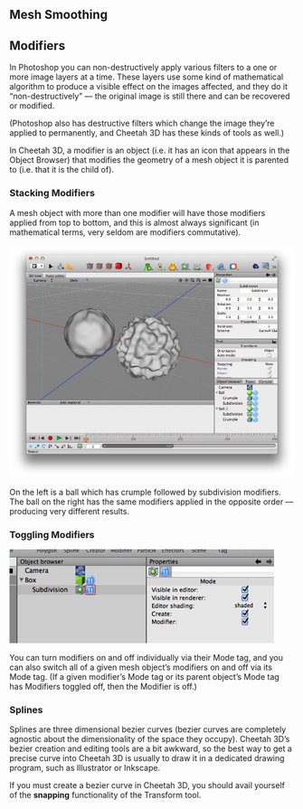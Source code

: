 ## Mesh Smoothing

## Modifiers

In Photoshop you can non-destructively apply various filters to a one or more image layers at a time. These layers use some kind of mathematical algorithm to produce a visible effect on the images affected, and they do it “non-destructively” — the original image is still there and can be recovered or modified.

(Photoshop also has destructive filters which change the image they’re applied to permanently, and Cheetah 3D has these kinds of tools as well.)

In Cheetah 3D, a modifier is an object (i.e. it has an icon that appears in the Object Browser) that modifies the geometry of a mesh object it is parented to (i.e. that it is the child of).

### Stacking Modifiers

A mesh object with more than one modifier will have those modifiers applied from top to bottom, and this is almost always significant (in mathematical terms, very seldom are modifiers commutative).

![](DraggedImage-28.jpg)

On the left is a ball which has crumple followed by subdivision modifiers. The ball on the right has the same modifiers applied in the opposite order — producing very different results.

### Toggling Modifiers

![](DraggedImage-29.jpg)

You can turn modifiers on and off individually via their Mode tag, and you can also switch all of a given mesh object’s modifiers on and off via its Mode tag. (If a given modifier’s Mode tag or its parent object’s Mode tag has Modifiers toggled off, then the Modifier is off.)

### Splines

Splines are three dimensional bezier curves (bezier curves are completely agnostic about the dimensionality of the space they occupy). Cheetah 3D’s bezier creation and editing tools are a bit awkward, so the best way to get a precise curve into Cheetah 3D is usually to draw it in a dedicated drawing program, such as Illustrator or Inkscape.

If you must create a bezier curve in Cheetah 3D, you should avail yourself of the **snapping** functionality of the Transform tool.